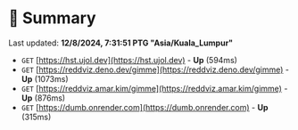 # 📖 Summary
Last updated: **12/8/2024, 7:31:51 PTG "Asia/Kuala_Lumpur"**

- `GET` [https://hst.ujol.dev](https://hst.ujol.dev) - **Up** (594ms)
- `GET` [https://reddviz.deno.dev/gimme](https://reddviz.deno.dev/gimme) - **Up** (1073ms)
- `GET` [https://reddviz.amar.kim/gimme](https://reddviz.amar.kim/gimme) - **Up** (876ms)
- `GET` [https://dumb.onrender.com](https://dumb.onrender.com) - **Up** (315ms)
